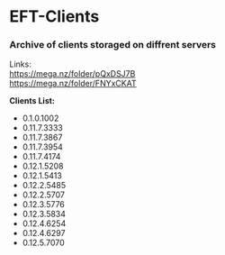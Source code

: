# EFT-Clients  
### Archive of clients storaged on diffrent servers  
  
Links:  
https://mega.nz/folder/pQxDSJ7B  
https://mega.nz/folder/FNYxCKAT

**Clients List:**
- 0.1.0.1002
- 0.11.7.3333
- 0.11.7.3867
- 0.11.7.3954
- 0.11.7.4174
- 0.12.1.5208
- 0.12.1.5413
- 0.12.2.5485
- 0.12.2.5707
- 0.12.3.5776
- 0.12.3.5834
- 0.12.4.6254
- 0.12.4.6297
- 0.12.5.7070
